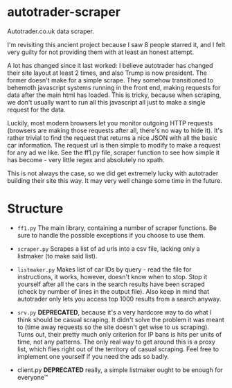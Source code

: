 # autotrader-scraper
Autotrader.co.uk data scraper.

I'm revisiting this ancient project because I saw 8 people starred it, and I 
felt very guilty for not providing them with at least an honest attempt.

A lot 
has changed since it last worked: I believe autotrader has changed their site 
layout at least 2 times, and also Trump is now president. The former doesn't 
make for a simple scrape. They somehow transitioned to behemoth javascript 
systems running in the front end, making requests for data after the main html
has loaded. This is tricky, because when scraping, we don't usually want to run 
all this javascript all just to make a single request for the data. 

Luckily, most modern browsers let you monitor outgoing HTTP requests (browsers 
are making those requests after all, there's no way to hide it). It's rather 
trivial to find the request that returns a nice JSON with all the basic car 
information. The request url is then simple to modify to make a request for 
any ad we like. See the ff1.py file, scraper function to see how simple it has
become - very little regex and absolutely no xpath. 

This is not always the case, so we did get extremely lucky with autotrader 
building their site this way. It may very well change some time in the future. 

# Structure

* `ff1.py`   The main library, containing a number of scraper functions. 
Be sure to handle the possible exceptions if you choose to use them. 

* `scraper.py`  Scrapes a list of ad urls into a csv file, lacking only a 
listmaker (to make said list).

* `listmaker.py`  Makes list of car IDs by query - read the file for instructions, 
it works, however, doesn't know when to stop. Stop it yourself after all the cars in
the search results have been scraped (check by number of lines in the output file).
Also keep in mind that autotrader only lets you access top 1000 results from a 
search anyway.

* `srv.py`  **DEPRECATED**, because it's a very hardcore way to do what I think should 
be casual scraping. It didn't solve the problem it was meant to (time away 
requests so the site doesn't get wise to us scraping). Turns out, their pretty 
much only criterion for IP bans is hits per units of time, not any patterns.
The only real way to get around this is a proxy list, which flies right out of 
the territory of casual scraping. Feel free to implement one yourself if you 
need the ads so badly. 

* client.py **DEPRECATED** really, a simple listmaker ought to be enough for 
everyone™


